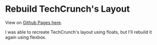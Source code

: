 
# Rebuild TechCrunch's Layout

View on [Github Pages here](https://kfairris.github.io/tech-crunch-layout/).

I was able to recreate TechCrunch's layout using floats, but I'll rebuild it again using flexbox.
